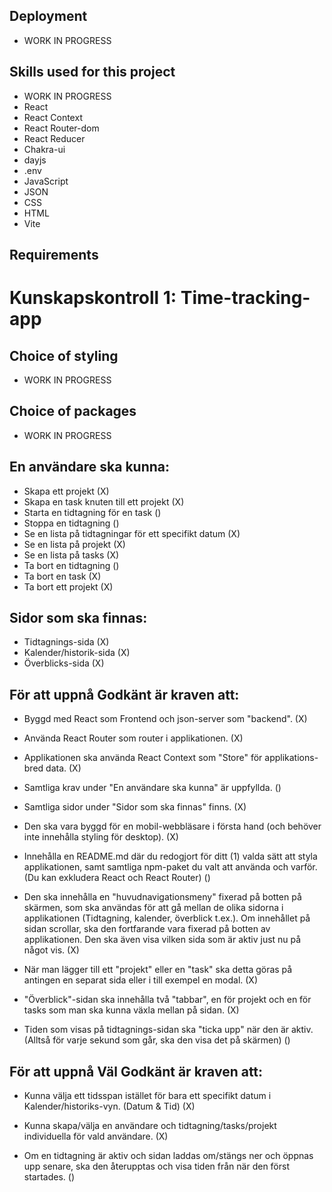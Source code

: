 ## Deployment
* WORK IN PROGRESS

## Skills used for this project
* WORK IN PROGRESS
* React
* React Context 
* React Router-dom
* React Reducer 
* Chakra-ui
* dayjs
* .env
* JavaScript
* JSON 
* CSS
* HTML 
* Vite

## Requirements

# Kunskapskontroll 1: Time-tracking-app

## Choice of styling
- WORK IN PROGRESS

## Choice of packages
- WORK IN PROGRESS

## En användare ska kunna:
- Skapa ett projekt (X)
- Skapa en task knuten till ett projekt (X)
- Starta en tidtagning för en task ()
- Stoppa en tidtagning ()
- Se en lista på tidtagningar för ett specifikt datum (X)
- Se en lista på projekt (X)
- Se en lista på tasks (X)
- Ta bort en tidtagning ()
- Ta bort en task (X)
- Ta bort ett projekt (X)

## Sidor som ska finnas:
- Tidtagnings-sida (X)
- Kalender/historik-sida (X)
- Överblicks-sida (X)

## För att uppnå Godkänt är kraven att:
- Byggd med React som Frontend och json-server som "backend". (X)

- Använda React Router som router i applikationen. (X)

- Applikationen ska använda React Context som "Store" för applikations-bred data. (X)

- Samtliga krav under "En användare ska kunna" är uppfyllda. ()

- Samtliga sidor under "Sidor som ska finnas" finns. (X)

- Den ska vara byggd för en mobil-webbläsare i första hand (och behöver inte innehålla styling för desktop). (X)

- Innehålla en README.md där du redogjort för ditt (1) valda sätt att styla applikationen, samt samtliga npm-paket du valt att använda och varför. (Du kan exkludera React och React Router) ()

- Den ska innehålla en "huvudnavigationsmeny" fixerad på botten på skärmen, som ska användas för att gå mellan de olika sidorna i applikationen (Tidtagning, kalender, överblick t.ex.). Om innehållet på sidan scrollar, ska den fortfarande vara fixerad på botten av applikationen. Den ska även visa vilken sida som är aktiv just nu på något vis. (X)

- När man lägger till ett "projekt" eller en "task" ska detta göras på antingen en separat sida eller i till exempel en modal. (X)

- "Överblick"-sidan ska innehålla två "tabbar", en för projekt och en för tasks som man ska kunna växla mellan på sidan. (X)

- Tiden som visas på tidtagnings-sidan ska "ticka upp" när den är aktiv.
  (Alltså för varje sekund som går, ska den visa det på skärmen) ()


## För att uppnå Väl Godkänt är kraven att:
- Kunna välja ett tidsspan istället för bara ett specifikt datum i Kalender/historiks-vyn. (Datum & Tid) (X)

- Kunna skapa/välja en användare och tidtagning/tasks/projekt individuella för vald användare. (X)

- Om en tidtagning är aktiv och sidan laddas om/stängs ner och öppnas upp senare, ska den återupptas och visa tiden från när den först startades. ()
